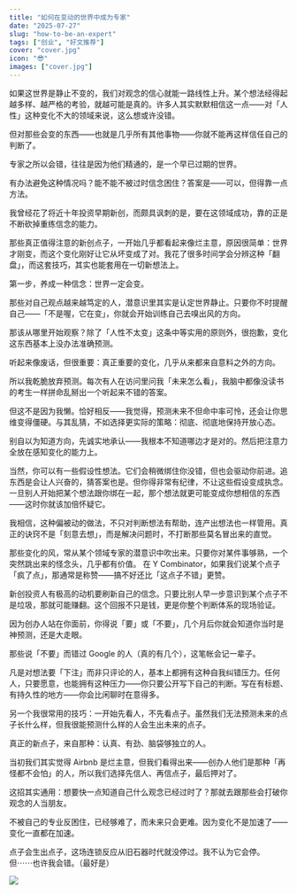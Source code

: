 ```yaml
---
title: "如何在变动的世界中成为专家"
date: "2025-07-27"
slug: "how-to-be-an-expert"
tags: ["创业", "好文推荐"]
cover: "cover.jpg"
icon: "😎"
images: ["cover.jpg"]
---
```

如果这世界是静止不变的，我们对观念的信心就能一路线性上升。某个想法经得起越多样、越严格的考验，就越可能是真的。许多人其实默默相信这一点——对「人性」这种变化不大的领域来说，这么想或许没错。



但对那些会变的东西——也就是几乎所有其他事物——你就不能再这样信任自己的判断了。



专家之所以会错，往往是因为他们精通的，是一个早已过期的世界。



有办法避免这种情况吗？能不能不被过时信念困住？答案是——可以，但得靠一点方法。



我曾经花了将近十年投资早期新创，而颇具讽刺的是，要在这领域成功，靠的正是不断砍掉重练信念的能力。



那些真正值得注意的新创点子，一开始几乎都看起来像烂主意，原因很简单：世界才刚变，而这个变化刚好让它从坏变成了对。我花了很多时间学会分辨这种「翻盘」，而这套技巧，其实也能套用在一切新想法上。



第一步，养成一种信念：世界一定会变。



那些对自己观点越来越笃定的人，潜意识里其实是认定世界静止。只要你不时提醒自己——「不是喔，它在变」，你就会开始训练自己去嗅出风的方向。



那该从哪里开始观察？除了「人性不太变」这条中等实用的原则外，很抱歉，变化这东西基本上没办法准确预测。



听起来像废话，但很重要：真正重要的变化，几乎从来都来自意料之外的方向。



所以我乾脆放弃预测。每次有人在访问里问我「未来怎么看」，我脑中都像没读书的考生一样拼命乱掰出一个听起来不错的答案。



但这不是因为我懒。恰好相反——我觉得，预测未来不但命中率可怜，还会让你思维变得僵硬。与其乱猜，不如选择更实际的策略：彻底、彻底地保持开放心态。



别自以为知道方向，先诚实地承认——我根本不知道哪边才是对的。然后把注意力全放在感知变化的能力上。



当然，你可以有一些假设性想法。它们会稍微绑住你没错，但也会驱动你前进。追东西是会让人兴奋的，猜答案也是。但你得非常有纪律，不让这些假设变成执念。
一旦别人开始把某个想法跟你绑在一起，那个想法就更可能变成你想相信的东西——这时你就该加倍怀疑它。



我相信，这种偏被动的做法，不只对判断想法有帮助，连产出想法也一样管用。真正的诀窍不是「刻意去想」，而是解决问题时，不打断那些莫名冒出来的直觉。



那些变化的风，常从某个领域专家的潜意识中吹出来。只要你对某件事够熟，一个突然跳出来的怪念头，几乎都有价值。
在 Y Combinator，如果我们说某个点子「疯了点」，那通常是称赞——搞不好还比「这点子不错」更赞。



新创投资人有极高的动机要刷新自己的信念。只要比别人早一步意识到某个点子不是垃圾，那就可能赚翻。这个回报不只是钱，更是你整个判断体系的现场验证。



因为创办人站在你面前，你得说「要」或「不要」，几个月后你就会知道你当时是神预测，还是大走眼。



那些说「不要」而错过 Google 的人（真的有几个），这笔帐会记一辈子。



凡是对想法要「下注」而非只评论的人，基本上都拥有这种自我纠错压力。任何人，只要愿意，也能拥有这种压力——你只要公开写下自己的判断。写在有标题、有持久性的地方——你会比闲聊时在意得多。



另一个我很常用的技巧：一开始先看人，不先看点子。虽然我们无法预测未来的点子长什么样，但我很能预测什么样的人会生出未来的点子。



真正的新点子，来自那种：认真、有劲、脑袋够独立的人。



当初我们其实觉得 Airbnb 是烂主意，但我们看得出来——创办人他们是那种「再怪都不会怕」的人，所以我们选择先信人、再信点子，最后押对了。



这招其实通用：想要快一点知道自己什么观念已经过时了？那就去跟那些会打破你观念的人当朋友。



不被自己的专业反困住，已经够难了，而未来只会更难。因为变化不是加速了——变化一直都在加速。



点子会生出点子，这场连锁反应从旧石器时代就没停过。我不认为它会停。
但⋯⋯也许我会错。（最好是）




![](https://prod-files-secure.s3.us-west-2.amazonaws.com/112d0858-5090-4d34-a606-b75eb8d65fd2/46476355-9cf3-4e99-9b7a-3531bc426380/1000202064.png?X-Amz-Algorithm=AWS4-HMAC-SHA256&X-Amz-Content-Sha256=UNSIGNED-PAYLOAD&X-Amz-Credential=ASIAZI2LB466X5B52YP6%2F20251016%2Fus-west-2%2Fs3%2Faws4_request&X-Amz-Date=20251016T181919Z&X-Amz-Expires=3600&X-Amz-Security-Token=IQoJb3JpZ2luX2VjEOn%2F%2F%2F%2F%2F%2F%2F%2F%2F%2FwEaCXVzLXdlc3QtMiJGMEQCICyAGWjdWxTp8fObjXsqXR7GyvAZm6IBDVAc5h1QsaQSAiA5wvL7FTzD0KUdn9cxlYV572sP1sGNo7ZLqKRyJGmseSqIBAiS%2F%2F%2F%2F%2F%2F%2F%2F%2F%2F8BEAAaDDYzNzQyMzE4MzgwNSIML6TkhSPKglGafUpjKtwD9FTBDCFikOIlpC%2FTJVyNLBQxoUneLoHdbMnvmXKX8UPGCzbO3GX3G5Kp78SwD8QsSFwZQi%2FcxhPT6cnqlXD0v84r0eMtFE8hX9RLK9H%2FfLa%2B%2BP5S4uLQFl5wLJP0VA7165p%2FSaTsExUofCjYZRuzf7kd4hBhhz96LD8nEet%2FDkaG%2BTj5%2BcM2ErHGZMfDuBqaJVLx6%2BVUESz15XlpicAUfZx2LQsRZwvMBKR414DPtgJBLEqt1PYZRFkHGGyDAaMO22gPehBTteb29YvuV1pZ7hd2zqNeQ1Yk5sRBKyztt7FUa0owZhVjwWmK%2BCm%2BUoyBpGg9AetdWjzjZhnwPuNCuAhisSfq%2BTB%2FhmOrxRqr1txBKknNdxFjUoFJFkV57fVogk5fJwcpkXYMVcH%2F2xSAHHeoGvDZIqlZJ0Ly9OUm8GLz4ma8VeuPOrhh9IP8Xcd1Cgd4KHaTOc1sBCldJ7jx34ZnloQWbyncYFVnLoeAFxH1M8z9bH2T6aYpzkWobueWhBrtLcdXuJnEXSOO4N6GsQ9O8KYMiC%2BzniRKi%2Bep%2FlIAsZ%2FEEfL3gsGx560S4X1qhxCXhi28cO3EA0c5iMzTr470xq9aBLKMeNH6p%2FOLgoqOo%2BZuLGrFUp2l3NAwitHExwY6pgFOfILQerwI9Fn7b%2FJ%2FOLCKHl%2FfNOGyzE7%2BGp2FiwNrPjnPZxiR0aqYkYnFhi894OGmV9Bo1i4lGqYuRLzgTWNR4iO1UhF0%2FTeUqqGhql3ilDmFNBCjuBE6zgDzZMA5ma4%2B6s9ctF8HoaY6RhPs%2BvSa3lSklj6qbWCUpPLaMTHSBEN8SHX0UlcCApYdMLaU%2BO%2F%2BavBViB3AOuzcTgB5hNxJ3RcZXMqa&X-Amz-Signature=c4ea080f150e5d6edf7cf7b8422e81045431841314c68da9a7449e3dd5f002fe&X-Amz-SignedHeaders=host&x-amz-checksum-mode=ENABLED&x-id=GetObject)

